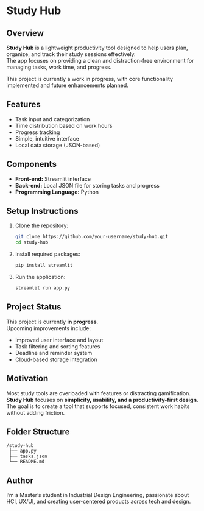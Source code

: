 # Study Hub

## Overview

**Study Hub** is a lightweight productivity tool designed to help users plan, organize, and track their study sessions effectively.  
The app focuses on providing a clean and distraction-free environment for managing tasks, work time, and progress.

This project is currently a work in progress, with core functionality implemented and future enhancements planned.

## Features

- Task input and categorization
- Time distribution based on work hours
- Progress tracking
- Simple, intuitive interface
- Local data storage (JSON-based)

## Components

- **Front-end:** Streamlit interface
- **Back-end:** Local JSON file for storing tasks and progress
- **Programming Language:** Python

## Setup Instructions

1. Clone the repository:
   ```bash
   git clone https://github.com/your-username/study-hub.git
   cd study-hub
   ```
2. Install required packages:
   ```bash
   pip install streamlit
   ```
3. Run the application:
   ```bash
   streamlit run app.py
   ```

## Project Status

This project is currently **in progress**.  
Upcoming improvements include:
- Improved user interface and layout
- Task filtering and sorting features
- Deadline and reminder system
- Cloud-based storage integration

## Motivation

Most study tools are overloaded with features or distracting gamification.  
**Study Hub** focuses on **simplicity, usability, and a productivity-first design**.  
The goal is to create a tool that supports focused, consistent work habits without adding friction.

## Folder Structure

```
/study-hub
 ├── app.py
 ├── tasks.json
 └── README.md
```

## Author

I’m a Master’s student in Industrial Design Engineering, passionate about HCI, UX/UI, and creating user-centered products across tech and design.
